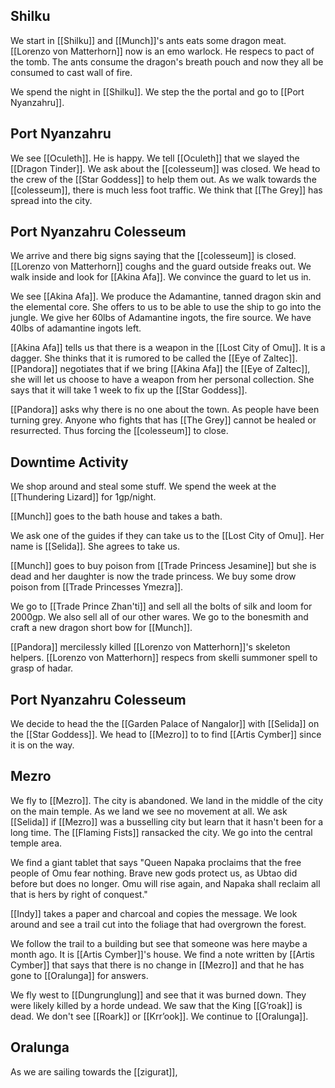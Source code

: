 ## Shilku

We start in [[Shilku]] and [[Munch]]'s ants eats some dragon meat. [[Lorenzo von Matterhorn]] now is an emo warlock. He respecs to pact of the tomb. The ants consume the dragon's breath pouch and now they all be consumed to cast wall of fire.

We spend the night in [[Shilku]]. We step the the portal and go to [[Port Nyanzahru]].

## Port Nyanzahru

We see [[Oculeth]]. He is happy. We tell [[Oculeth]] that we slayed the [[Dragon Tinder]]. We ask about the [[colesseum]] was closed. We head to the crew of the [[Star Goddess]] to help them out. As we walk towards the [[colesseum]], there is much less foot traffic. We think that [[The Grey]] has spread into the city. 

## Port Nyanzahru Colesseum

We arrive and there big signs saying that the [[colesseum]] is closed. [[Lorenzo von Matterhorn]] coughs and the guard outside freaks out. We walk inside and look for [[Akina Afa]]. We convince the guard to let us in.

We see [[Akina Afa]]. We produce the Adamantine, tanned dragon skin and the elemental core. She offers to us to be able to use the ship to go into the jungle. We give her 60lbs of Adamantine ingots, the fire source. We have 40lbs of adamantine ingots left. 

[[Akina Afa]] tells us that there is a weapon in the [[Lost City of Omu]]. It is a dagger. She thinks that it is rumored to be called the [[Eye of Zaltec]]. [[Pandora]] negotiates that if we bring [[Akina Afa]] the [[Eye of Zaltec]], she will let us choose to have a weapon from her personal collection. She says that it will take 1 week to fix up the [[Star Goddess]].

[[Pandora]] asks why there is no one about the town. As people have been turning grey. Anyone who fights that has [[The Grey]] cannot be healed or resurrected. Thus forcing the [[colesseum]] to close.

## Downtime Activity

We shop around and steal some stuff. We spend the week at the [[Thundering Lizard]] for 1gp/night.

[[Munch]] goes to the bath house and takes a bath.

We ask one of the guides if they can take us to the [[Lost City of Omu]]. Her name is [[Selida]]. She agrees to take us.

[[Munch]] goes to buy poison from [[Trade Princess Jesamine]] but she is dead and her daughter is now the trade princess. We buy some drow poison from  [[Trade Princesses Ymezra]].

We go to [[Trade Prince Zhan'ti]] and sell all the bolts of silk and loom for 2000gp. We also sell all of our other wares.  We go to the bonesmith and craft a new dragon short bow for [[Munch]].

[[Pandora]] mercilessly killed [[Lorenzo von Matterhorn]]'s skeleton helpers. [[Lorenzo von Matterhorn]] respecs from skelli summoner spell to grasp of hadar.

## Port Nyanzahru Colesseum

We decide to head the the [[Garden Palace of Nangalor]] with [[Selida]] on the [[Star Goddess]].  We head to [[Mezro]] to to find [[Artis Cymber]] since it is on the way.

## Mezro

We fly to [[Mezro]]. The city is abandoned. We land in the middle of the city on the main temple. As we land we see no movement at all. We ask [[Selida]] if [[Mezro]] was a busselling city but learn that it hasn't been for a long time. The [[Flaming Fists]] ransacked the city. We go into the central temple area.

We find a giant tablet that says "Queen Napaka proclaims that the free people of Omu fear nothing. Brave new gods protect us, as Ubtao did before but does no longer. Omu will rise again, and Napaka shall reclaim all that is hers by right of conquest."

[[Indy]] takes a paper and charcoal and copies the message. We look around and see a trail cut into the foliage that had overgrown the forest.

We follow the trail to a building but see that someone was here maybe a month ago. It is [[Artis Cymber]]'s house. We find a note written by [[Artis Cymber]] that says that there is no change in [[Mezro]] and that he has gone to [[Oralunga]] for answers.

We fly west to [[Dungrunglung]] and see that it was burned down. They were likely killed by a horde undead. We saw that the King [[G’roak]] is dead. We don't see [[Roark]] or [[Krr’ook]]. We continue to [[Oralunga]].

## Oralunga

As we are sailing towards the [[zigurat]], 